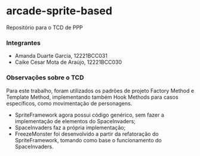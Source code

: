 # arcade-sprite-based
Repositório para o TCD de PPP

### Integrantes
* Amanda Duarte Garcia, 12221BCC031
* Caike Cesar Mota de Araújo, 12221BCC030

### Observações sobre o TCD
Para este trabalho, foram utilizados os padrões de projeto Factory Method e Template Method, implementando também Hook Methods para casos específicos, como movimentação de personagens.
* SpriteFramework agora possui código genérico, sem fazer a implementação de elementos do SpaceInvaders;
* SpaceInvaders faz a própria implementação;
* FreezeMonster foi desenvolvido a partir da refatoração do SpriteFramework, tomando como base o funcionamento do SpaceInvaders.
